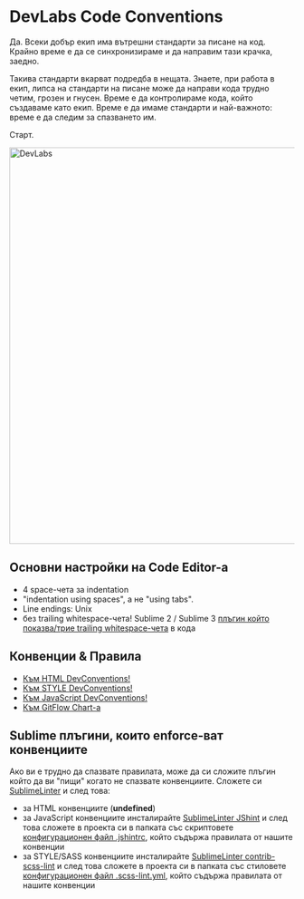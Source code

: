 # DevLabs Code Conventions

Да. Всеки добър екип има вътрешни стандарти за писане на код.
Крайно време е да се синхронизираме и да направим тази крачка, заедно.

Такива стандарти вкарват подредба в нещата. Знаете, при работа в екип, липса на стандарти на писане може да направи кода трудно четим, грозен и гнусен. Време е да контролираме кода, който създаваме като екип. Време е да имаме стандарти и най-важното: време е да следим за спазването им.

Старт.

<img src="http://i1.kym-cdn.com/photos/images/original/000/519/011/3f9.png" alt="DevLabs" width="700" />

## Основни настройки на Code Editor-а
- 4 space-чета за indentation
- "indentation using spaces", а не "using tabs".
- Line endings: Unix
- без trailing whitespace-чета! Sublime 2 / Sublime 3 [плъгин който показва/трие trailing whitespace-чета](http://github.com/SublimeText/TrailingSpaces) в кода

## Конвенции & Правила
- [Към HTML DevConventions!](html.md)
- [Към STYLE DevConventions!](style.md)
- [Към JavaScript DevConventions!](javascript.md)
- [Към GitFlow Chart-а](http://devlabs-projects.com/docs/Git-Flow-for-DevLabs-1.0.svg)

## Sublime плъгини, които enforce-ват конвенциите
Ако ви е трудно да спазвате правилата, може да си сложите плъгин който да ви "пищи" когато не спазвате конвенциите. Сложете си [SublimeLinter](http://sublimelinter.readthedocs.org/en/latest/) и след това:
- за HTML конвенциите (**undefined**)
- за JavaScript конвенциите инсталирайте [SublimeLinter JShint](https://github.com/SublimeLinter/SublimeLinter-jshint) и след това сложете в проекта си в папката със скриптовете [конфигурационен файл .jshintrc](https://github.com/superKalo/front-end-starter-template/blob/master/js/.jshintrc), който съдържа правилата от нашите конвенции
- за STYLE/SASS конвенциите инсталирайте [Sublime​Linter contrib-scss-lint](https://packagecontrol.io/packages/SublimeLinter-contrib-scss-lint) и след това сложете в проекта си в папката със стиловете [конфигурационен файл .scss-lint.yml](https://github.com/superKalo/front-end-starter-template/blob/master/styles/.scss-lint.yml), който съдържа правилата от нашите конвенции